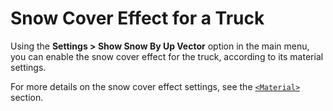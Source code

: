 # Snow Cover Effect for a Truck

Using the **Settings \> Show Snow By Up Vector** option in the main menu, you can enable the snow cover effect for the truck, according to its material settings.

For more details on the snow cover effect settings, see the [`<Material>`](./../../tags_and_attributes_of_trucks/combinexmesh/material/index.md) section.


